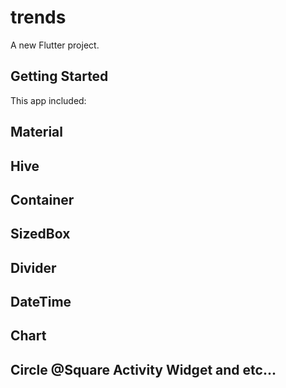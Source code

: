 # trends

A new Flutter project.

## Getting Started

This app included:

## Material
## Hive
## Container
## SizedBox
## Divider
## DateTime
## Chart
## Circle @Square Activity Widget and etc...
